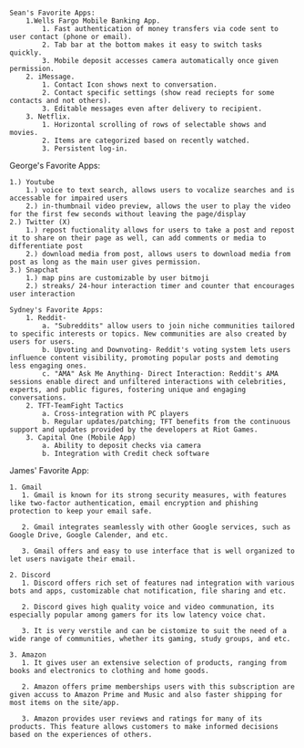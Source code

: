 
```

Sean's Favorite Apps:
    1.Wells Fargo Mobile Banking App.
        1. Fast authentication of money transfers via code sent to user contact (phone or email).
        2. Tab bar at the bottom makes it easy to switch tasks quickly.
        3. Mobile deposit accesses camera automatically once given permission.
    2. iMessage.
        1. Contact Icon shows next to conversation.
        2. Contact specific settings (show read reciepts for some contacts and not others).
        3. Editable messages even after delivery to recipient.
    3. Netflix.
        1. Horizontal scrolling of rows of selectable shows and movies. 
        2. Items are categorized based on recently watched.
        3. Persistent log-in. 
```

George's Favorite Apps:
    
    1.) Youtube
        1.) voice to text search, allows users to vocalize searches and is accessable for impaired users
        2.) in-thumbnail video preview, allows the user to play the video for the first few seconds without leaving the page/display
    2.) Twitter (X)
        1.) repost fuctionality allows for users to take a post and repost it to share on their page as well, can add comments or media to differentiate post
        2.) download media from post, allows users to download media from post as long as the main user gives permission.
    3.) Snapchat
        1.) map pins are customizable by user bitmoji
        2.) streaks/ 24-hour interaction timer and counter that encourages user interaction

```
Sydney's Favorite Apps:
    1. Reddit-
        a. "Subreddits" allow users to join niche communities tailored to specific interests or topics. New communities are also created by users for users.
        b. Upvoting and Downvoting- Reddit's voting system lets users influence content visibility, promoting popular posts and demoting less engaging ones.
        c. "AMA" Ask Me Anything- Direct Interaction: Reddit's AMA sessions enable direct and unfiltered interactions with celebrities, experts, and public figures, fostering unique and engaging conversations.
    2. TFT-TeamFight Tactics
        a. Cross-integration with PC players
        b. Regular updates/patching; TFT benefits from the continuous support and updates provided by the developers at Riot Games.
    3. Capital One (Mobile App)
        a. Ability to deposit checks via camera
        b. Integration with Credit check software
```


James' Favorite App:
 ```
1. Gmail
    1. Gmail is known for its strong security measures, with features like two-factor authentication, email encryption and phishing protection to keep your email safe.
    
    2. Gmail integrates seamlessly with other Google services, such as Google Drive, Google Calender, and etc.
    
    3. Gmail offers and easy to use interface that is well organized to let users navigate their email.
    
2. Discord
    1. Discord offers rich set of features nad integration with various bots and apps, customizable chat notification, file sharing and etc.
    
    2. Discord gives high quality voice and video communation, its especially popular among gamers for its low latency voice chat.
    
    3. It is very verstile and can be cistomize to suit the need of a wide range of communities, whether its gaming, study groups, and etc.
    
3. Amazon
    1. It gives user an extensive selection of products, ranging from books and electronics to clothing and home goods. 
    
    2. Amazon offers prime memberships users with this subscription are given accuss to Amazon Prime and Music and also faster shipping for most items on the site/app.
    
    3. Amazon provides user reviews and ratings for many of its products. This feature allows customers to make informed decisions based on the experiences of others. 

```



